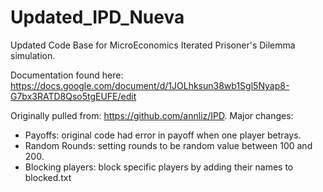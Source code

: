 # Updated_IPD_Nueva
Updated Code Base for MicroEconomics Iterated Prisoner's Dilemma simulation.

Documentation found here: https://docs.google.com/document/d/1JOLhksun38wb1Sgl5Nyap8-G7bx3RATD8Qso5tgEUFE/edit

Originally pulled from: https://github.com/annliz/IPD. Major changes:
*  Payoffs: original code had error in payoff when one player betrays.
*  Random Rounds: setting rounds to be random value between 100 and 200.
*  Blocking players: block specific players by adding their names to blocked.txt

